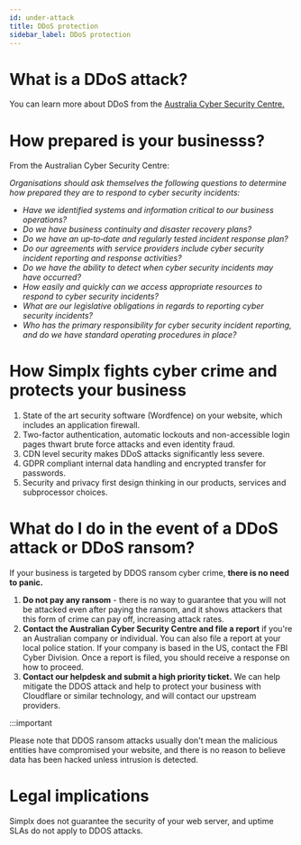 ```yaml
---
id: under-attack
title: DDoS protection
sidebar_label: DDoS protection
---
```


# What is a DDoS attack?
You can learn more about DDoS from the [Australia Cyber Security Centre.](https://www.cyber.gov.au/acsc/view-all-content/threats/denial-service)

# How prepared is your businesss?
From the Australian Cyber Security Centre:

*Organisations should ask themselves the following questions to determine how prepared they are to respond to cyber security incidents:*

- *Have we identified systems and information critical to our business operations?*
- *Do we have business continuity and disaster recovery plans?*
- *Do we have an up‐to‐date and regularly tested incident response plan?*
- *Do our agreements with service providers include cyber security incident reporting and response activities?*
- *Do we have the ability to detect when cyber security incidents may have occurred?*
- *How easily and quickly can we access appropriate resources to respond to cyber security incidents?*
- *What are our legislative obligations in regards to reporting cyber security incidents?*
- *Who has the primary responsibility for cyber security incident reporting, and do we have standard operating procedures in place?*

# How Simplx fights cyber crime and protects your business

1. State of the art security software (Wordfence) on your website, which includes an application firewall.
2. Two-factor authentication, automatic lockouts and non-accessible login pages thwart brute force attacks and even identity fraud.
3. CDN level security makes DDoS attacks significantly less severe.
4. GDPR compliant internal data handling and encrypted transfer for passwords.
5. Security and privacy first design thinking in our products, services and subprocessor choices.

# What do I do in the event of a DDoS attack or DDoS ransom?

If your business is targeted by DDOS ransom cyber crime, **there is no need to panic.**

1. **Do not pay any ransom** - there is no way to guarantee that you will not be attacked even after paying the ransom, and it shows attackers that this form of crime can pay off, increasing attack rates.
2. **Contact the Australian Cyber Security Centre and file a report** if you're an Australian company or individual. You can also file a report at your local police station. If your company is based in the US, contact the FBI Cyber Division. Once a report is filed, you should receive a response on how to proceed.
3. **Contact our helpdesk and submit a high priority ticket.** We can help mitigate the DDOS attack and help to protect your business with Cloudflare or similar technology, and will contact our upstream providers.

:::important

Please note that DDOS ransom attacks usually don't mean the malicious entities have compromised your website, and there is no reason to believe data has been hacked unless intrusion is detected.

# **Legal implications**

Simplx does not guarantee the security of your web server, and uptime SLAs do not apply to DDOS attacks.